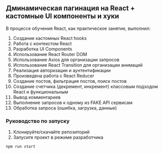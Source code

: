 ## Дминамическая пагинация на React + кастомные UI компоненты и хуки

В процессе обучения React, как практическое занятие, выполнил:
1. Создание кастомных React hooks
2. Работа с контекстом React
3. Разработка UI Components
4. Использование React Router DOM
5. Использование Axios для организации запросов
6. Использование React Transition для организации анимаций
7. Реализация авторизации и аунтентификации
8. Произведена работа с React Reducer
9. Создание постов, фильтрация постов, поиск постов
10. Создание счетчика (декремент, инкремент) классовым подходом React и функциональным
11. Вывод комментариев
12. Выполнение запросов к одному из FAKE API сервисам
13. Обработка запроса (ошибка, загрузка, данные)

### Руководство по запуску
1. Клонируйте/скачайте репозиторий
2. Запусите проект в режиме разработчика
```
npm run start
```
